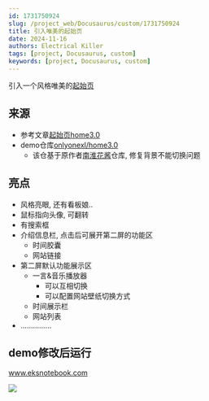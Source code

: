 ```yaml
---
id: 1731750924
slug: /project_web/Docusaurus/custom/1731750924
title: 引入唯美的起始页
date: 2024-11-16
authors: Electrical Killer
tags: [project, Docusaurus, custom]
keywords: [project, Docusaurus, custom]
---
```


引入一个风格唯美的[起始页](https://eksnotebook.com/)

<!-- truncate -->

## 来源

- 参考文章[起始页home3.0](https://wiki.onedayxyy.cn/docs/home3.0)
- demo仓库[onlyonexl/home3.0](https://gitee.com/onlyonexl/home3.0)
    - 该仓基于原作者[南淮花酱](https://github.com/hsBUPT/hsBUPT.github.io)仓库, 修复背景不能切换问题

## 亮点

- 风格亮眼, 还有看板娘..
- 鼠标指向头像, 可翻转
- 有搜索框
- 介绍信息栏, 点击后可展开第二屏的功能区
    - 时间胶囊
    - 网站链接
- 第二屏默认功能展示区
    - 一言&音乐播放器
        - 可以互相切换
        - 可以配置网站壁纸切换方式
    - 时间展示栏
    - 网站列表
- ……………

## demo修改后运行

www.eksnotebook.com

<img src="https://img.eksnotebook.com/images/202411162215731.png"/>

